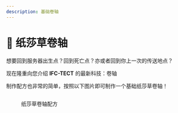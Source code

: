 ```yaml
---
description: 基础卷轴
---
```


# 🔮 纸莎草卷轴

想要回到服务器出生点？回到死亡点？亦或者回到你上一次的传送地点？

现在隆重向您介绍 **IFC-TECT** 的最新科技：卷轴

制作配方也非常的简单，按照以下图片即可制作一个基础纸莎草卷轴！

<figure><img src="https://4782.kstore.space/wiki_gif/%E8%8E%8E%E8%8D%89%E7%BA%B8%E5%8D%B7%E8%BD%B4.png" alt=""><figcaption><p>纸莎草卷轴配方</p></figcaption></figure>
